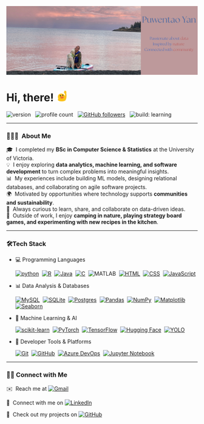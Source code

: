 ![Header](assets/tao_header.png "Header")

# Hi, there! <img width="30" src=assets/blob_wave.png alt="blob wave" />


![version](https://img.shields.io/badge/version-2025-informational) &nbsp;
![profile count](https://komarev.com/ghpvc/?username=Puwentao-Yan&color=blue) &nbsp;
[![GitHub followers](https://img.shields.io/github/followers/Puwentao-Yan?label=Follow&style=social)](https://github.com/Puwentao-Yan) &nbsp;
![build: learning](https://img.shields.io/badge/build-learning-success)

---

### 👨🏻‍💻 &nbsp;About Me  

🎓 &nbsp;I completed my **BSc in Computer Science & Statistics** at the University of Victoria.  
💡 &nbsp;I enjoy exploring **data analytics, machine learning, and software development** to turn complex problems into meaningful insights.  
📊 &nbsp;My experiences include building ML models, designing relational databases, and collaborating on agile software projects.   
🌍 &nbsp;Motivated by opportunities where technology supports **communities and sustainability**.   
💬 &nbsp;Always curious to learn, share, and collaborate on data-driven ideas.  
🎯 &nbsp;Outside of work, I enjoy **camping in nature, playing strategy board games, and experimenting with new recipes in the kitchen**.

---

### 🛠️Tech Stack

- 💻 Programming Languages
  
    [![python](https://img.shields.io/badge/Python-3776AB.svg?style=flat&logo=python)](https://www.python.org)&nbsp;
    [![R](https://img.shields.io/badge/-script-276DC3.svg?style=flat&logo=R)](https://cran.r-project.org)&nbsp;
    [![Java](https://img.shields.io/badge/Java-%23ED8B00.svg?logo=openjdk&logoColor=white)](#)&nbsp;
    [![C](https://img.shields.io/badge/C-00599C?logo=c&logoColor=white)](#)&nbsp;
    ![MATLAB](https://img.shields.io/badge/MATLAB-3776AB.svg?style=flat&logo=MATLAB)&nbsp;
    [![HTML](https://img.shields.io/badge/HTML-%23E34F26.svg?logo=html5&logoColor=white)](#)&nbsp;
    [![CSS](https://img.shields.io/badge/CSS-639?logo=css&logoColor=fff)](#)&nbsp;
    [![JavaScript](https://img.shields.io/badge/JavaScript-F7DF1E?logo=javascript&logoColor=000)](#)&nbsp;

- 📊 Data Analysis & Databases

    [![MySQL](https://img.shields.io/badge/MySQL-4479A1?logo=mysql&logoColor=fff)](#)&nbsp;
    [![SQLite](https://img.shields.io/badge/SQLite-%2307405e.svg?logo=sqlite&logoColor=white)](#)&nbsp;
    [![Postgres](https://img.shields.io/badge/Postgres-%23316192.svg?logo=postgresql&logoColor=white)](#)&nbsp;
    [![Pandas](https://img.shields.io/badge/Pandas-150458?logo=pandas&logoColor=fff)](#)&nbsp;
    [![NumPy](https://img.shields.io/badge/NumPy-4DABCF?logo=numpy&logoColor=fff)](#)&nbsp;
    [![Matplotlib](https://custom-icon-badges.demolab.com/badge/Matplotlib-71D291?logo=matplotlib&logoColor=fff)](#)&nbsp;
    [![Seaborn](https://img.shields.io/badge/Seaborn-3884FF?logo=Seaborn&logoColor=fff)](#)&nbsp;

- 🤖 Machine Learning & AI

    [![scikit-learn](https://img.shields.io/badge/scikit--learn-%23F7931E.svg?logo=scikit-learn&logoColor=white)](#)&nbsp;
    [![PyTorch](https://img.shields.io/badge/PyTorch-%23EE4C2C.svg?logo=PyTorch&logoColor=white)](#)&nbsp;
    [![TensorFlow](https://img.shields.io/badge/TensorFlow-%23FF6F00.svg?logo=TensorFlow&logoColor=white)](#)&nbsp;
    [![Hugging Face](https://img.shields.io/badge/Hugging%20Face-orange?logo=huggingface&logoColor=#FFD21E)](#)&nbsp;
    [![YOLO](https://img.shields.io/badge/Ultralytics%20YOLO-0B23A9?logo=YOLO&logoColor=fff)](#)&nbsp;

- 🔧 Developer Tools & Platforms

    [![Git](https://img.shields.io/badge/Git-F05032?logo=git&logoColor=fff)](#)&nbsp;
    [![GitHub](https://img.shields.io/badge/GitHub-%23121011.svg?logo=github&logoColor=white)](#)&nbsp;
    [![Azure DevOps](https://custom-icon-badges.demolab.com/badge/Azure%20DevOps-0078D7?logo=azure-devops-white&logoColor=fff)](#)&nbsp;
    [![Jupyter Notebook](https://img.shields.io/badge/jupyter-%23FA0F00.svg?logo=jupyter&logoColor=white)](#)&nbsp;

---

### 🤝🏻 Connect with Me

✉️ &nbsp;Reach me at <a href="mailto:yanpuwentao@gmail.com"><img alt="Gmail" src="https://img.shields.io/badge/Gmail-D14836?style=flat&logo=gmail&logoColor=white" /></a> &nbsp;

📄 &nbsp;Connect with me on <a href="https://www.linkedin.com/in/puwentao-yan/"><img alt="LinkedIn" src="https://img.shields.io/badge/linkedin%20-%230077B5.svg?&style=flat&logo=linkedin&logoColor=white"/></a> &nbsp; 

🔗 &nbsp;Check out my projects on <a href="https://github.com/Puwentao-Yan"><img alt="GitHub" src="https://img.shields.io/badge/GitHub-%23121011.svg?logo=github&logoColor=white"/></a> &nbsp;

